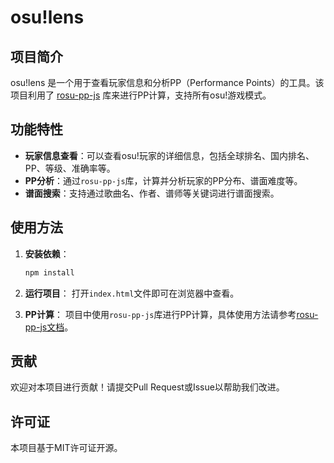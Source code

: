 # osu!lens

## 项目简介

osu!lens 是一个用于查看玩家信息和分析PP（Performance Points）的工具。该项目利用了 [rosu-pp-js](https://github.com/MaxOhn/rosu-pp-js) 库来进行PP计算，支持所有osu!游戏模式。

## 功能特性

- **玩家信息查看**：可以查看osu!玩家的详细信息，包括全球排名、国内排名、PP、等级、准确率等。
- **PP分析**：通过`rosu-pp-js`库，计算并分析玩家的PP分布、谱面难度等。
- **谱面搜索**：支持通过歌曲名、作者、谱师等关键词进行谱面搜索。

## 使用方法

1. **安装依赖**：
   ```bash
   npm install
   ```

2. **运行项目**：
   打开`index.html`文件即可在浏览器中查看。

3. **PP计算**：
   项目中使用`rosu-pp-js`库进行PP计算，具体使用方法请参考[rosu-pp-js文档](https://github.com/MaxOhn/rosu-pp-js)。

## 贡献

欢迎对本项目进行贡献！请提交Pull Request或Issue以帮助我们改进。

## 许可证

本项目基于MIT许可证开源。
